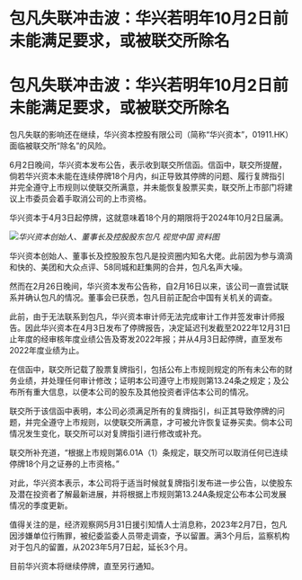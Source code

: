 # 包凡失联冲击波：华兴若明年10月2日前未能满足要求，或被联交所除名

# 包凡失联冲击波：华兴若明年10月2日前未能满足要求，或被联交所除名

包凡失联的影响还在继续，华兴资本控股有限公司（简称“华兴资本”，01911.HK）面临被联交所“除名”的风险。

6月2日晚间，华兴资本发布公告，表示收到联交所信函。信函中，联交所提醒，倘若华兴资本未能在连续停牌18个月内，纠正导致其停牌的问题、履行复牌指引并完全遵守上市规则以使联交所满意，并未能恢复股票买卖，联交所上市部门将建议上市委员会着手取消公司的上市资格。

华兴资本于4月3日起停牌，这就意味着18个月的期限将于2024年10月2日届满。

![](https://inews.gtimg.com/om_bt/Ocld3il2GIqg7ALOWKAlBOaCr3c3b5fC7zcJVcZnaT7AAAA/1000)_华兴资本创始人、董事长及控股股东包凡
视觉中国 资料图_

华兴资本创始人、董事长及控股股东包凡是投资圈内知名大佬。此前因为参与滴滴和快的、美团和大众点评、58同城和赶集网的合并，包凡名声大噪。

然而在2月26日晚间，华兴资本发布公告称，自2月16日以来，该公司一直尝试联系并确认包凡的情况。董事会已获悉，包凡目前正配合中国有关机关的调查。

此前，由于无法联系到包凡，华兴资本审计师无法完成审计工作并签发审计师报告。因此华兴资本在4月3日发布了停牌报告，决定延迟刊发截至2022年12月31日止年度的经审核年度业绩公告及寄发2022年报；并从4月3日起停牌，直至发布2022年度业绩为止。

在信函中，联交所记载了股票复牌指引，包括公布上市规则规定的所有未公布的财务业绩，并处理任何审计修改；证明本公司遵守上市规则第13.24条之规定；及公布所有重大信息，以便本公司的股东及其他投资者评估本公司的情况。

联交所于该信函中表明，本公司必须满足所有的复牌指引，纠正其导致停牌的问题，并完全遵守上市规则，以使联交所满意，才可被允许恢复证券买卖。倘本公司情况发生变化，联交所可以对复牌指引进行修改或补充。

联交所补充道，“根据上市规则第6.01A（1）条规定，联交所可以取消任何已连续停牌18个月之证券的上市资格。”

对此，华兴资本表示，本公司将于适当时候就复牌指引发布进一步公告，以使股东及潜在投资者了解最新进展，并将根据上市规则第13.24A条规定公布本公司发展情况的季度更新。

值得关注的是，经济观察网5月31日援引知情人士消息称，2023年2月7日，包凡因涉嫌单位行贿罪，被纪委监委人员带走调查，予以留置。满3个月后，监察机构对于包凡的留置，从2023年5月7日起，延长3个月。

目前华兴资本将继续停牌，直至另行通知。

